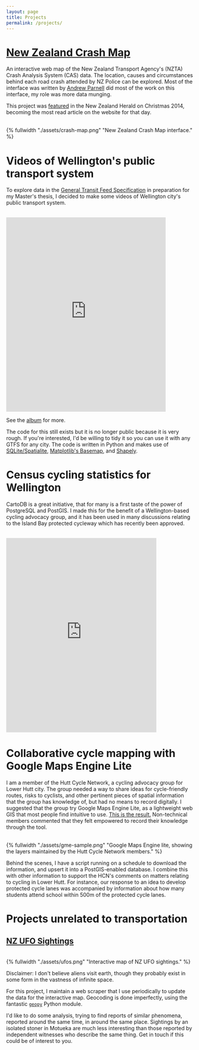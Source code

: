 ```yaml
---
layout: page
title: Projects
permalink: /projects/
---
```


# [New Zealand Crash Map]({{site.url}}/national-crash-statistics/)

An interactive web map of the New Zealand Transport Agency's (NZTA) Crash Analysis System (CAS) data. The location, causes and circumstances behind each road crash attended by NZ Police can be explored. Most of the interface was written by [Andrew Parnell](https://twitter.com/parnelandr) did most of the work on this interface, my role was more data munging.

This project was [featured](http://www.nzherald.co.nz/data-blog/news/article.cfm?c_id=1503710&objectid=11378832) in the New Zealand Herald on Christmas 2014, becoming the most read article on the website for that day.

<br>
{% fullwidth "./assets/crash-map.png" "New Zealand Crash Map interface." %}

# Videos of Wellington's public transport system

To explore data in the [General Transit Feed Specification](https://developers.google.com/transit/gtfs/) in preparation for my Master's thesis, I decided to make some videos of Wellington city's public transport system.

<br>
<iframe src="https://player.vimeo.com/video/88324152" width="85%" height="520" frameborder="0" webkitallowfullscreen mozallowfullscreen allowfullscreen></iframe>
<br>

See the [album](https://vimeo.com/album/2763946) for more.

The code for this still exists but it is no longer public because it is very rough. If you're interested, I'd be willing to tidy it so you can use it with any GTFS for any city. The code is written in Python and makes use of [SQLite/Spatialite](http://www.gaia-gis.it/gaia-sins/), [Matplotlib's Basemap](http://matplotlib.org/basemap/), and [Shapely](https://pypi.python.org/pypi/Shapely).

# Census cycling statistics for Wellington

CartoDB is a great initiative, that for many is a first taste of the power of PostgreSQL and PostGIS. I made this for the benefit of a Wellington-based cycling advocacy group, and it has been used in many discussions relating to the Island Bay protected cycleway which has recently been approved.

<br>
<iframe width='80%' height='520' frameborder='0' src='https://alphabetasoup.cartodb.com/viz/3c1e307c-e196-11e3-969e-0e10bcd91c2b/embed_map' allowfullscreen webkitallowfullscreen mozallowfullscreen oallowfullscreen msallowfullscreen></iframe>

# Collaborative cycle mapping with Google Maps Engine Lite

I am a member of the Hutt Cycle Network, a cycling advocacy group for Lower Hutt city. The group needed a way to share ideas for cycle-friendly routes, risks to cyclists, and other pertinent pieces of spatial information that the group has knowledge of, but had no means to record digitally. I suggested that the group try Google Maps Engine Lite, as a lightweight web GIS that most people find intuitive to use. [This is the result.](https://www.google.com/maps/d/edit?mid=zs0qRfa6-1hw.kYwo2V4cv3Pg) Non-technical members commented that they felt empowered to record their knowledge through the tool.

<br>
{% fullwidth "./assets/gme-sample.png" "Google Maps Engine lite, showing the layers maintained by the Hutt Cycle Network members." %}
<br>

Behind the scenes, I have a script running on a schedule to download the information, and upsert it into a PostGIS-enabled database. I combine this with other information to support the HCN's comments on matters relating to cycling in Lower Hutt. For instance, our response to an idea to develop protected cycle lanes was accompanied by information about how many students attend school within 500m of the protected cycle lanes.

# Projects unrelated to transportation

## [NZ UFO Sightings](http://www.nearimprov.com/nz-ufo-sightings/)

<br>
{% fullwidth "./assets/ufos.png" "Interactive map of NZ UFO sightings." %}

Disclaimer: I don't believe aliens visit earth, though they probably exist in some form in the vastness of infinite space.

For this project, I maintain a web scraper that I use periodically to update the data for the interactive map. Geocoding is done imperfectly, using the fantastic [`geopy`](http://geopy.readthedocs.org/en/latest/) Python module.

I'd like to do some analysis, trying to find reports of similar phenomena, reported around the same time, in around the same place. Sightings by an isolated stoner in Motueka are much less interesting than those reported by independent witnesses who describe the same thing. Get in touch if this could be of interest to you.
